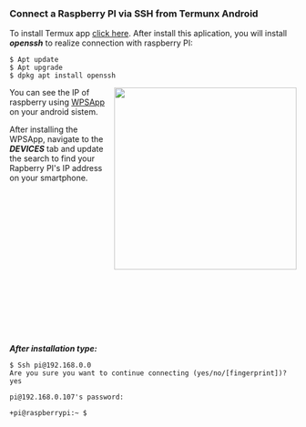 ### Connect a Raspberry PI via SSH from Termunx Android

To install Termux app  <a href="https://termux.com/" target="_blank" title="HTML Tutorials">click here</a>.
After install this aplication, you will install ***openssh*** to realize connection with raspberry PI:
```terminal
$ Apt update
$ Apt upgrade
$ dpkg apt install openssh
```
<p > 
<img align="right" src="https://raw.githubusercontent.com/horberlan/curiculo/main/WPSApp.png?token=ALEU6AYBNWRQ2PUUUSPSRL3AB3PIG" width="320" height="">
</p>

You can see the IP of raspberry using  <a href="https://play.google.com/store/apps/details?id=com.themausoft.wpsapp&hl=en&gl=USWPSApp" target="_blank" title="HTML Tutorials">WPSApp</a> on your android sistem.


After installing the WPSApp, navigate to the  ***DEVICES*** tab and update the search to find your Rapberry PI's IP address on your smartphone.





<br><br><br><br><br><br><br><br><br><br><br><br><br><br><br>



***After installation type:***

```terminal
$ Ssh pi@192.168.0.0
Are you sure you want to continue connecting (yes/no/[fingerprint])? yes

pi@192.168.0.107's password:

+pi@raspberrypi:~ $
```
